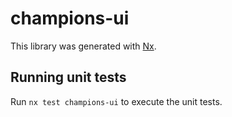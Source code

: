 # champions-ui

This library was generated with [Nx](https://nx.dev).

## Running unit tests

Run `nx test champions-ui` to execute the unit tests.
